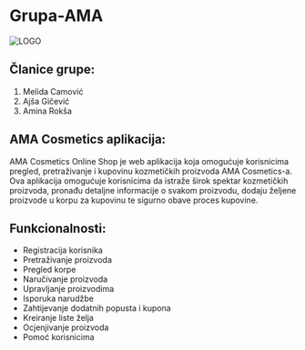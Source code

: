# Grupa-AMA

![LOGO](https://i.pinimg.com/750x/be/41/0b/be410b401e7f9189feeee681ef976991.jpg)

## Članice grupe:

1. Melida Camović
2. Ajša Gičević
3. Amina Rokša

## AMA Cosmetics aplikacija:

AMA Cosmetics Online Shop je web aplikacija koja omogućuje korisnicima pregled, pretraživanje i kupovinu kozmetičkih proizvoda AMA Cosmetics-a. Ova aplikacija omogućuje korisnicima da istraže širok spektar kozmetičkih proizvoda, pronađu detaljne informacije o svakom proizvodu, dodaju željene proizvode u korpu za kupovinu te sigurno obave proces kupovine.

## Funkcionalnosti:

- Registracija korisnika
- Pretraživanje proizvoda 
- Pregled korpe
- Naručivanje proizvoda
- Upravljanje proizvodima
- Isporuka narudžbe
- Zahtijevanje dodatnih popusta i kupona
- Kreiranje liste želja
- Ocjenjivanje proizvoda
- Pomoć korisnicima

